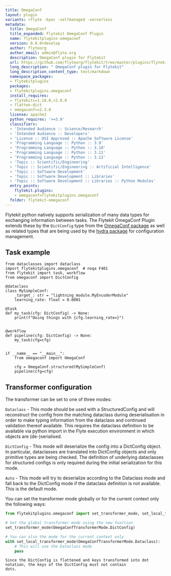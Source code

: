 ```yaml
---
title: OmegaConf
layout: plugin
variants: +flyte -byoc -selfmanaged -serverless
metadata:
  title: OmegaConf
  title_expanded: Flytekit OmegaConf Plugin
  name: flytekitplugins-omegaconf
  version: 0.0.0+develop
  author: flyteorg
  author_email: admin@flyte.org
  description: OmegaConf plugin for Flytekit
  url: https://github.com/flyteorg/flytekit/tree/master/plugins/flytekit-omegaconf
  long_description: " OmegaConf plugin for Flytekit"
  long_description_content_type: text/markdown
  namespace_packages:
  - flytekitplugins
  packages:
  - flytekitplugins.omegaconf
  install_requires:
  - flytekit>=1.10.0,<2.0.0
  - flatten-dict
  - omegaconf>=2.3.0
  license: apache2
  python_requires: '>=3.9'
  classifiers:
  - 'Intended Audience :: Science/Research'
  - 'Intended Audience :: Developers'
  - 'License :: OSI Approved :: Apache Software License'
  - 'Programming Language :: Python :: 3.9'
  - 'Programming Language :: Python :: 3.10'
  - 'Programming Language :: Python :: 3.11'
  - 'Programming Language :: Python :: 3.12'
  - 'Topic :: Scientific/Engineering'
  - 'Topic :: Scientific/Engineering :: Artificial Intelligence'
  - 'Topic :: Software Development'
  - 'Topic :: Software Development :: Libraries'
  - 'Topic :: Software Development :: Libraries :: Python Modules'
  entry_points:
    flytekit.plugins:
    - omegaconf=flytekitplugins.omegaconf
  folder: flytekit-omegaconf
---
```



Flytekit python natively supports serialization of many data types for exchanging information between tasks.
The Flytekit OmegaConf Plugin extends these by the `DictConfig` type from the
[OmegaConf package](https://omegaconf.readthedocs.io/) as well as related types
that are being used by the [hydra package](https://hydra.cc/) for configuration management.

## Task example
```
from dataclasses import dataclass
import flytekitplugins.omegaconf  # noqa F401
from flytekit import task, workflow
from omegaconf import DictConfig

@dataclass
class MySimpleConf:
    _target_: str = "lightning_module.MyEncoderModule"
    learning_rate: float = 0.0001

@task
def my_task(cfg: DictConfig) -> None:
    print(f"Doing things with {cfg.learning_rate=}")


@workflow
def pipeline(cfg: DictConfig) -> None:
    my_task(cfg=cfg)


if __name__ == "__main__":
    from omegaconf import OmegaConf

    cfg = OmegaConf.structured(MySimpleConf)
    pipeline(cfg=cfg)
```

## Transformer configuration

The transformer can be set to one of three modes:

`Dataclass` - This mode should be used with a StructuredConfig and will reconstruct the config from the matching dataclass
during deserialisation in order to make typing information from the dataclass and continued validation thereof available.
This requires the dataclass definition to be available via python import in the Flyte execution environment in which
objects are (de-)serialised.

`DictConfig` - This mode will deserialize the config into a DictConfig object. In particular, dataclasses are translated
into DictConfig objects and only primitive types are being checked. The definition of underlying dataclasses for
structured configs is only required during the initial serialization for this mode.

`Auto` - This mode will try to deserialize according to the Dataclass mode and fall back to the DictConfig mode if the
dataclass definition is not available. This is the default mode.

You can set the transformer mode globally or for the current context only the following ways:
```python
from flytekitplugins.omegaconf import set_transformer_mode, set_local_transformer_mode, OmegaConfTransformerMode

# Set the global transformer mode using the new function
set_transformer_mode(OmegaConfTransformerMode.DictConfig)

# You can also the mode for the current context only
with set_local_transformer_mode(OmegaConfTransformerMode.Dataclass):
    # This will use the Dataclass mode
    pass
```

```note
Since the DictConfig is flattened and keys transformed into dot notation, the keys of the DictConfig must not contain
dots.
```
